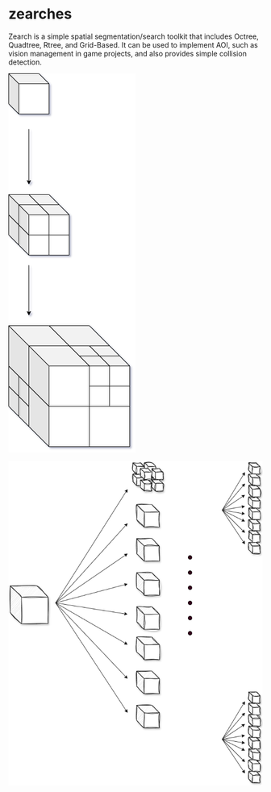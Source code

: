 # zearches
Zearch is a simple spatial segmentation/search toolkit that includes Octree, Quadtree, Rtree, and Grid-Based. It can be used to implement AOI, such as vision management in game projects, and also provides simple collision detection.

![octree](draws/octree1.png) 

![octree](draws/octree2.png)
